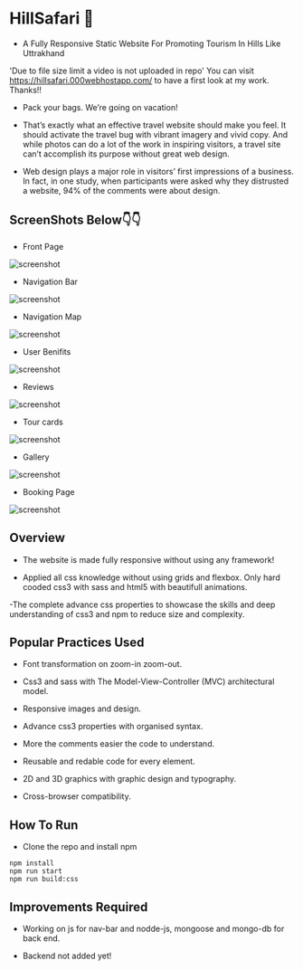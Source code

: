 # HillSafari 🌄
- A Fully Responsive Static Website For Promoting Tourism In Hills Like Uttrakhand

'Due to file size limit a video is not uploaded in repo'
You can visit https://hillsafari.000webhostapp.com/ to have a first look at my work. Thanks!!

- Pack your bags. We’re going on vacation!

- That’s exactly what an effective travel website should make you feel. It should activate the travel bug with vibrant imagery and vivid copy. And while photos can do a lot of the work in inspiring visitors, a travel site can’t accomplish its purpose without great web design.

- Web design plays a major role in visitors’ first impressions of a business. In fact, in one study, when participants were asked why they distrusted a website, 94% of the comments were about design.

## ScreenShots Below👇👇

- Front Page

![screenshot](https://github.com/deathook007/HillSafari/blob/master/image/Hill%20Safari%20__FrontView.png)

- Navigation Bar

![screenshot](https://github.com/deathook007/HillSafari/blob/master/image/Hill%20Safari%20__NavBar.png)

- Navigation Map

![screenshot](https://github.com/deathook007/HillSafari/blob/master/image/Hill%20Safari%20__Blog.png)

- User Benifits

![screenshot](https://github.com/deathook007/HillSafari/blob/master/image/Hill%20Safari%20__BookingPage.png)

- Reviews

![screenshot](https://github.com/deathook007/HillSafari/blob/master/image/Hill%20Safari%20__Review.png)

- Tour cards

![screenshot](https://github.com/deathook007/HillSafari/blob/master/image/Hill%20Safari%20__TourCards.png)

- Gallery

![screenshot](https://github.com/deathook007/HillSafari/blob/master/image/Hill%20Safari%20__Gallery.png)

- Booking Page

![screenshot](https://github.com/deathook007/HillSafari/blob/master/image/Hill%20Safari%20__BookingPage.png)


## Overview
- The website is made fully responsive without using any framework!

- Applied all css knowledge without using grids and flexbox. Only hard cooded css3 with sass and html5 with beautifull animations.

-The complete advance css properties to showcase the skills and deep understanding of css3 and npm to reduce size and complexity.

## Popular Practices Used
- Font transformation on zoom-in zoom-out.

- Css3 and sass with The Model-View-Controller (MVC) architectural model.

- Responsive images and design.

- Advance css3 properties with organised syntax.

- More the comments easier the code to understand.

- Reusable and redable code for every element.

- 2D and 3D graphics with graphic design and typography.

- Cross-browser compatibility.

## How To Run
- Clone the repo and install npm 
```
npm install
npm run start
npm run build:css
```
## Improvements Required
- Working on js for nav-bar and nodde-js, mongoose and mongo-db for back end.

- Backend not added yet!

